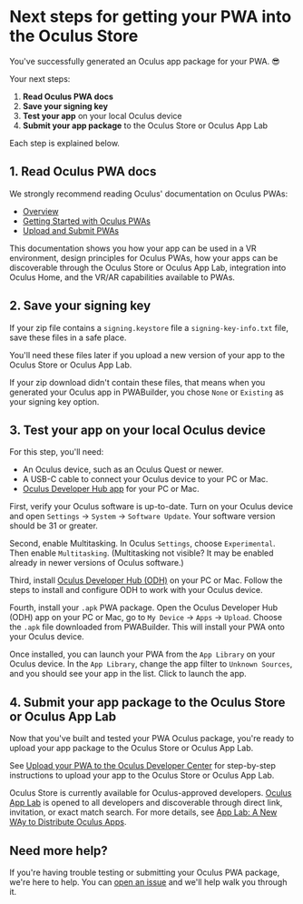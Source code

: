 ﻿# Next steps for getting your PWA into the Oculus Store
You've successfully generated an Oculus app package for your PWA. 😎 

Your next steps:
1. **Read Oculus PWA docs**
2. **Save your signing key** 
3. **Test your app** on your local Oculus device
4. **Submit your app package** to the Oculus Store or Oculus App Lab

Each step is explained below.

## 1. Read Oculus PWA docs

We strongly recommend reading Oculus' documentation on Oculus PWAs:

- [Overview](https://developer.oculus.com/pwa/)
- [Getting Started with Oculus PWAs](https://developer.oculus.com/documentation/web/pwa-gs/)
- [Upload and Submit PWAs](https://developer.oculus.com/documentation/web/pwa-submit-app/)

This documentation shows you how your app can be used in a VR environment, design principles for Oculus PWAs, how your apps can be discoverable through the Oculus Store or Oculus App Lab, integration into Oculus Home, and the VR/AR capabilities available to PWAs.

## 2. Save your signing key

If your zip file contains a `signing.keystore` file a `signing-key-info.txt` file, save these files in a safe place.

You'll need these files later if you upload a new version of your app to the Oculus Store or Oculus App Lab.

If your zip download didn't contain these files, that means when you generated your Oculus app in PWABuilder, you chose `None` or `Existing` as your signing key option.

## 3. Test your app on your local Oculus device

For this step, you'll need:

- An Oculus device, such as an Oculus Quest or newer.
- A USB-C cable to connect your Oculus device to your PC or Mac.
- [Oculus Developer Hub app](https://developer.oculus.com/documentation/unity/ts-odh/) for your PC or Mac.

First, verify your Oculus software is up-to-date. Turn on your Oculus device and open `Settings` -> `System` -> `Software Update`.  Your software version should be 31 or greater.

Second, enable Multitasking. In Oculus `Settings`, choose `Experimental`. Then enable `Multitasking`. (Multitasking not visible? It may be enabled already in newer versions of Oculus software.)

Third, install [Oculus Developer Hub (ODH)](https://developer.oculus.com/documentation/unity/ts-odh/) on your PC or Mac. Follow the steps to install and configure ODH to work with your Oculus device.

Fourth, install your `.apk` PWA package. Open the Oculus Developer Hub (ODH) app on your PC or Mac, go to `My Device` -> `Apps` -> `Upload`. Choose the `.apk` file downloaded from PWABuilder. This will install your PWA onto your Oculus device.

Once installed, you can launch your PWA from the `App Library` on your Oculus device. In the `App Library`, change the app filter to `Unknown Sources`, and you should see your app in the list. Click to launch the app.

## 4. Submit your app package to the Oculus Store or Oculus App Lab

Now that you've built and tested your PWA Oculus package, you're ready to upload your app package to the Oculus Store or Oculus App Lab.

See [Upload your PWA to the Oculus Developer Center](https://developer.oculus.com/documentation/web/pwa-submit-app/#upload-the-pwa-in-the-oculus-developer-center) for step-by-step instructions to upload your app to the Oculus Store or Oculus App Lab.

Oculus Store is currently available for Oculus-approved developers. [Oculus App Lab](https://developer.oculus.com/blog/introducing-app-lab-a-new-way-to-distribute-oculus-quest-apps/) is opened to all developers and discoverable through direct link, invitation, or exact match search. For more details, see [App Lab: A New WAy to Distribute Oculus Apps](https://developer.oculus.com/blog/introducing-app-lab-a-new-way-to-distribute-oculus-quest-apps/).

## Need more help?

If you're having trouble testing or submitting your Oculus PWA package, we're here to help. You can [open an issue](https://github.com/pwa-builder/pwabuilder/issues/new?&labels=oculus-platform,question%20%3Agrey_question%3A) and we'll help walk you through it.
